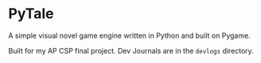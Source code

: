 # PyTale
A simple visual novel game engine written in Python and built on Pygame.

Built for my AP CSP final project. Dev Journals are in the `devlogs` directory.